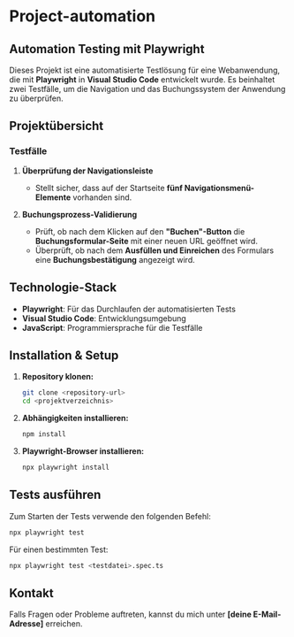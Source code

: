 # Project-automation
## Automation Testing mit Playwright

Dieses Projekt ist eine automatisierte Testlösung für eine Webanwendung, die mit **Playwright** in **Visual Studio Code** entwickelt wurde. Es beinhaltet zwei Testfälle, um die Navigation und das Buchungssystem der Anwendung zu überprüfen.

## Projektübersicht

### Testfälle
1. **Überprüfung der Navigationsleiste**  
   - Stellt sicher, dass auf der Startseite **fünf Navigationsmenü-Elemente** vorhanden sind.

2. **Buchungsprozess-Validierung**  
   - Prüft, ob nach dem Klicken auf den **"Buchen"-Button** die **Buchungsformular-Seite** mit einer neuen URL geöffnet wird.
   - Überprüft, ob nach dem **Ausfüllen und Einreichen** des Formulars eine **Buchungsbestätigung** angezeigt wird.

## Technologie-Stack
- **Playwright**: Für das Durchlaufen der automatisierten Tests
- **Visual Studio Code**: Entwicklungsumgebung
- **JavaScript**: Programmiersprache für die Testfälle

## Installation & Setup

1. **Repository klonen:**
   ```sh
   git clone <repository-url>
   cd <projektverzeichnis>
   ```

2. **Abhängigkeiten installieren:**
   ```sh
   npm install
   ```

3. **Playwright-Browser installieren:**
   ```sh
   npx playwright install
   ```

## Tests ausführen

Zum Starten der Tests verwende den folgenden Befehl:
```sh
npx playwright test
```

Für einen bestimmten Test:
```sh
npx playwright test <testdatei>.spec.ts
```

## Kontakt
Falls Fragen oder Probleme auftreten, kannst du mich unter **[deine E-Mail-Adresse]** erreichen.

